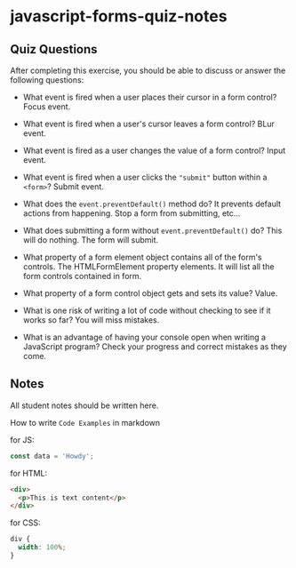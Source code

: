 # javascript-forms-quiz-notes

## Quiz Questions

After completing this exercise, you should be able to discuss or answer the following questions:

- What event is fired when a user places their cursor in a form control?
  Focus event.

- What event is fired when a user's cursor leaves a form control?
  BLur event.

- What event is fired as a user changes the value of a form control?
  Input event.

- What event is fired when a user clicks the `"submit"` button within a `<form>`?
  Submit event.

- What does the `event.preventDefault()` method do?
  It prevents default actions from happening. Stop a form from submitting, etc...

- What does submitting a form without `event.preventDefault()` do?
  This will do nothing. The form will submit.

- What property of a form element object contains all of the form's controls.
  The HTMLFormElement property elements. It will list all the form controls contained in form.

- What property of a form control object gets and sets its value?
  Value.

- What is one risk of writing a lot of code without checking to see if it works so far?
  You will miss mistakes.

- What is an advantage of having your console open when writing a JavaScript program?
  Check your progress and correct mistakes as they come.

## Notes

All student notes should be written here.

How to write `Code Examples` in markdown

for JS:

```javascript
const data = 'Howdy';
```

for HTML:

```html
<div>
  <p>This is text content</p>
</div>
```

for CSS:

```css
div {
  width: 100%;
}
```
